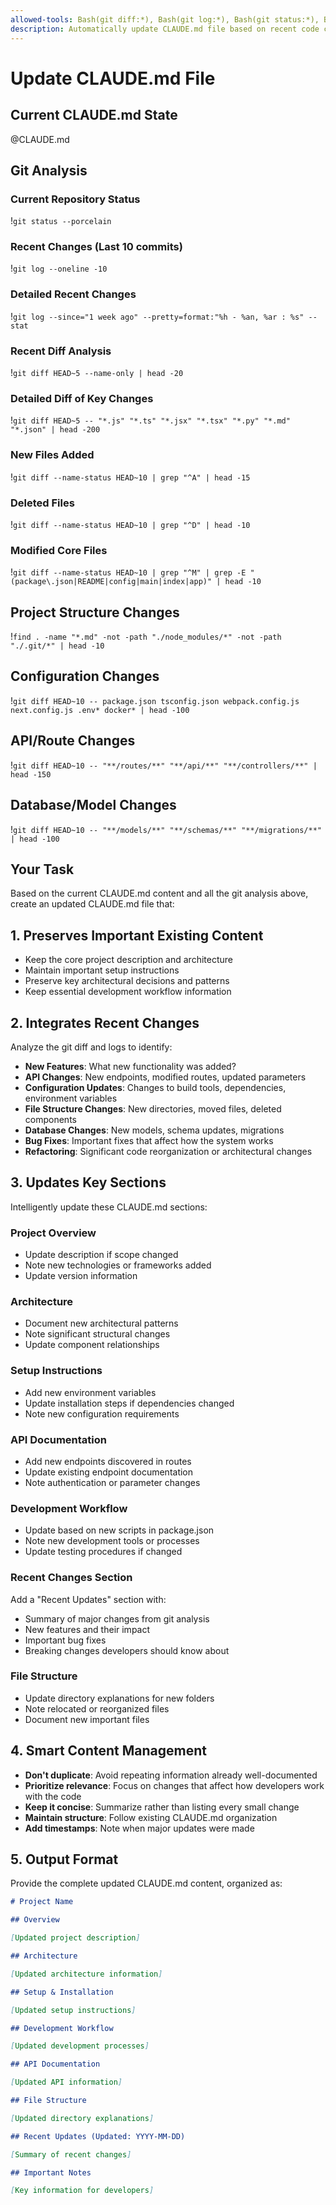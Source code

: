 ```yaml
---
allowed-tools: Bash(git diff:*), Bash(git log:*), Bash(git status:*), Bash(find:*), Bash(grep:*), Bash(wc:*), Bash(ls:*)
description: Automatically update CLAUDE.md file based on recent code changes
---
```


# Update CLAUDE.md File

## Current CLAUDE.md State

@CLAUDE.md

## Git Analysis

### Current Repository Status

!`git status --porcelain`

### Recent Changes (Last 10 commits)

!`git log --oneline -10`

### Detailed Recent Changes

!`git log --since="1 week ago" --pretty=format:"%h - %an, %ar : %s" --stat`

### Recent Diff Analysis

!`git diff HEAD~5 --name-only | head -20`

### Detailed Diff of Key Changes

!`git diff HEAD~5 -- "*.js" "*.ts" "*.jsx" "*.tsx" "*.py" "*.md" "*.json" | head -200`

### New Files Added

!`git diff --name-status HEAD~10 | grep "^A" | head -15`

### Deleted Files

!`git diff --name-status HEAD~10 | grep "^D" | head -10`

### Modified Core Files

!`git diff --name-status HEAD~10 | grep "^M" | grep -E "(package\.json|README|config|main|index|app)" | head -10`

## Project Structure Changes

!`find . -name "*.md" -not -path "./node_modules/*" -not -path "./.git/*" | head -10`

## Configuration Changes

!`git diff HEAD~10 -- package.json tsconfig.json webpack.config.js next.config.js .env* docker* | head -100`

## API/Route Changes

!`git diff HEAD~10 -- "**/routes/**" "**/api/**" "**/controllers/**" | head -150`

## Database/Model Changes

!`git diff HEAD~10 -- "**/models/**" "**/schemas/**" "**/migrations/**" | head -100`

## Your Task

Based on the current CLAUDE.md content and all the git analysis above, create an updated CLAUDE.md file that:

## 1. Preserves Important Existing Content

- Keep the core project description and architecture
- Maintain important setup instructions
- Preserve key architectural decisions and patterns
- Keep essential development workflow information

## 2. Integrates Recent Changes

Analyze the git diff and logs to identify:

- **New Features**: What new functionality was added?
- **API Changes**: New endpoints, modified routes, updated parameters
- **Configuration Updates**: Changes to build tools, dependencies, environment variables
- **File Structure Changes**: New directories, moved files, deleted components
- **Database Changes**: New models, schema updates, migrations
- **Bug Fixes**: Important fixes that affect how the system works
- **Refactoring**: Significant code reorganization or architectural changes

## 3. Updates Key Sections

Intelligently update these CLAUDE.md sections:

### Project Overview

- Update description if scope changed
- Note new technologies or frameworks added
- Update version information

### Architecture

- Document new architectural patterns
- Note significant structural changes
- Update component relationships

### Setup Instructions

- Add new environment variables
- Update installation steps if dependencies changed
- Note new configuration requirements

### API Documentation

- Add new endpoints discovered in routes
- Update existing endpoint documentation
- Note authentication or parameter changes

### Development Workflow

- Update based on new scripts in package.json
- Note new development tools or processes
- Update testing procedures if changed

### Recent Changes Section

Add a "Recent Updates" section with:

- Summary of major changes from git analysis
- New features and their impact
- Important bug fixes
- Breaking changes developers should know about

### File Structure

- Update directory explanations for new folders
- Note relocated or reorganized files
- Document new important files

## 4. Smart Content Management

- **Don't duplicate**: Avoid repeating information already well-documented
- **Prioritize relevance**: Focus on changes that affect how developers work with the code
- **Keep it concise**: Summarize rather than listing every small change
- **Maintain structure**: Follow existing CLAUDE.md organization
- **Add timestamps**: Note when major updates were made

## 5. Output Format

Provide the complete updated CLAUDE.md content, organized as:

```markdown
# Project Name

## Overview

[Updated project description]

## Architecture

[Updated architecture information]

## Setup & Installation

[Updated setup instructions]

## Development Workflow

[Updated development processes]

## API Documentation

[Updated API information]

## File Structure

[Updated directory explanations]

## Recent Updates (Updated: YYYY-MM-DD)

[Summary of recent changes]

## Important Notes

[Key information for developers]
```
